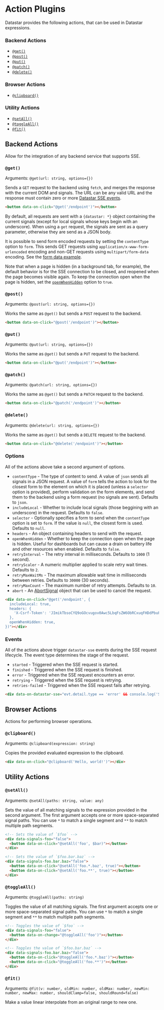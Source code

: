 # Action Plugins

Datastar provides the following actions, that can be used in Datastar expressions.

### Backend Actions

- [`@get()`](#get)
- [`@post()`](#post)
- [`@put()`](#put)
- [`@patch()`](#patch)
- [`@delete()`](#delete)

### Browser Actions

- [`@clipboard()`](#clipboard)

### Utility Actions

- [`@setAll()`](#setall)
- [`@toggleAll()`](#toggleall)
- [`@fit()`](#fit)

## Backend Actions

Allow for the integration of any backend service that supports SSE.

### `@get()`

Arguments: `@get(url: string, options={})`

Sends a `GET` request to the backend using `fetch`, and merges the response with the current DOM and signals. The URL can be any valid URL and the response must contain zero or more [Datastar SSE events](/reference/sse_events).

```html
<button data-on-click="@get('/endpoint')"></button>
```

By default, all requests are sent with a `{datastar: *}` object containing the current signals (except for local signals whose keys begin with an underscore). When using a `get` request, the signals are sent as a query parameter, otherwise they are send as a JSON body.

It is possible to send form encoded requests by setting the `contentType` option to `form`. This sends GET requests using `application/x-www-form-urlencoded` encoding and non-GET requests using `multipart/form-data` encoding. See the [form data example](/examples/form_data).

Note that when a page is hidden (in a background tab, for example), the default behavior is for the SSE connection to be closed, and reopened when the page becomes visible again. To keep the connection open when the page is hidden, set the [`openWhenHidden`](#options) option to `true`.

### `@post()`

Arguments: `@post(url: string, options={})`

Works the same as `@get()` but sends a `POST` request to the backend.

```html
<button data-on-click="@post('/endpoint')"></button>
```

### `@put()`

Arguments: `@put(url: string, options={})`

Works the same as `@get()` but sends a `PUT` request to the backend.

```html
<button data-on-click="@put('/endpoint')"></button>
```

### `@patch()`

Arguments: `@patch(url: string, options={})`

Works the same as `@get()` but sends a `PATCH` request to the backend.

```html
<button data-on-click="@patch('/endpoint')"></button>
```

### `@delete()`

Arguments: `@delete(url: string, options={})`

Works the same as `@get()` but sends a `DELETE` request to the backend.

```html
<button data-on-click="@delete('/endpoint')"></button>
```

### Options

All of the actions above take a second argument of options.

- `contentType` - The type of content to send. A value of `json` sends all signals in a JSON request. A value of `form` tells the action to look for the closest form to the element on which it is placed (unless a `selector` option is provided), perform validation on the form elements, and send them to the backend using a form request (no signals are sent). Defaults to `json`.
- `includeLocal` - Whether to include local signals (those beggining with an underscore) in the request. Defaults to `false`.
- `selector` - Optionally specifies a form to send when the `contentType` option is set to `form`. If the value is `null`, the closest form is used. Defaults to `null`.
- `headers` - An object containing headers to send with the request.
- `openWhenHidden` - Whether to keep the connection open when the page is hidden. Useful for dashboards but can cause a drain on battery life and other resources when enabled. Defaults to `false`.
- `retryInterval` - The retry interval in milliseconds. Defaults to `1000` (1 second).
- `retryScaler` - A numeric multiplier applied to scale retry wait times. Defaults to `2`.
- `retryMaxWaitMs` - The maximum allowable wait time in milliseconds between retries. Defaults to `30000` (30 seconds).
- `retryMaxCount` - The maximum number of retry attempts. Defaults to `10`.
- `abort` - An [AbortSignal](https://developer.mozilla.org/en-US/docs/Web/API/AbortSignal) object that can be used to cancel the request.

```html
<div data-on-click="@get('/endpoint', {
  includeLocal: true,
  headers: {
    'X-Csrf-Token': 'JImikTbsoCYQ9oGOcvugov0Awc5LbqFsZW6ObRCxuqFHDdPbuFyc4ksPVVa9+EB4Ag+VU6rpc680edNFswIRwg==',
  },
  openWhenHidden: true,
})"></div>
```

### Events

All of the actions above trigger `datastar-sse` events during the SSE request lifecycle. The event type determines the stage of the request.

- `started` - Triggered when the SSE request is started.
- `finished` - Triggered when the SSE request is finished.
- `error` - Triggered when the SSE request encounters an error.
- `retrying` - Triggered when the SSE request is retrying.
- `retries-failed` - Triggered when the SSE request fails after retrying.

```html
<div data-on-datastar-sse="evt.detail.type == 'error' && console.log('SSE error encountered')"></div>
```

## Browser Actions

Actions for performing browser operations.

### `@clipboard()`

Arguments: `@clipboard(expression: string)`

Copies the provided evaluated expression to the clipboard.

```html
<div data-on-click="@clipboard('Hello, world!')"></div>
```

## Utility Actions

### `@setAll()`

Arguments: `@setAll(paths: string, value: any)`

Sets the value of all matching signals to the expression provided in the second argument. The first argument accepts one or more space-separated signal paths. You can use `*` to match a single segment and `**` to match multiple path segments.

```html
<!-- Sets the value of `$foo` -->
<div data-signals-foo="false">
  <button data-on-click="@setAll('foo', $bar)"></button>
</div>

<!-- Sets the value of `$foo.bar.baz` -->
<div data-signals-foo.bar.baz="false">
  <button data-on-click="@setAll('foo.*.baz', true)"></button>
  <button data-on-click="@setAll('foo.**', true)"></button>
</div>
```

### `@toggleAll()`

Arguments: `@toggleAll(paths: string)`

Toggles the value of all matching signals. The first argument accepts one or more space-separated signal paths. You can use `*` to match a single segment and `**` to match multiple path segments.

```html
<!-- Toggles the value of `$foo` -->
<div data-signals-foo="false">
  <button data-on-change="@toggleAll('foo')"></button>
</div>

<!-- Toggles the value of `$foo.bar.baz` -->
<div data-signals-foo.bar.baz="false">
  <button data-on-click="@toggleAll('foo.*.baz')"></button>
  <button data-on-click="@toggleAll('foo.**')"></button>
</div>
```

### `@fit()`

Arguments: `@fit(v: number, oldMin: number, oldMax: number, newMin: number, newMax: number, shouldClamp=false, shouldRound=false)`

Make a value linear interpolate from an original range to new one.